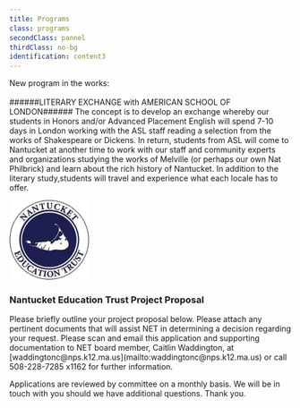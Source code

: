 ```yaml
---
title: Programs
class: programs
secondClass: pannel
thirdClass: no-bg
identification: content3
---
```

New program in the works:<br/><br/>
######LITERARY EXCHANGE with AMERICAN SCHOOL OF LONDON######
The concept is to develop an exchange whereby our students in Honors and/or Advanced Placement English will spend 7-10 days in London working with the ASL staff reading a selection from the works of Shakespeare or Dickens.  In return, students from ASL will come to Nantucket at another time to work with our staff and community experts and organizations studying the works of Melville (or perhaps our own Nat Philbrick) and learn about the rich history of Nantucket.  In addition to the literary study,students will travel and experience what each locale has to offer.

<div id="form-wrapper">
    <img src="/images/logo.png" title="Nantucket" id="form-logo"/>
    <h3>Nantucket Education Trust Project Proposal</h3>
    <p class="form-paragraphs">Please briefly outline your project proposal below.  Please attach any pertinent documents that will assist NET in determining a decision regarding your request.  Please scan and email this application and supporting documentation to NET board member, Caitlin Waddington, at  [waddingtonc@nps.k12.ma.us](mailto:waddingtonc@nps.k12.ma.us)  or call 508-228-7285 x1162 for further information.</p>
    <p class="form-paragraphs">Applications are reviewed by committee on a monthly basis.  We will be in touch with you should we have additional questions.  Thank you.</p>
    <script type="text/javascript" src="http://form.jotformeu.com/jsform/40176209707353"></script>
</div>